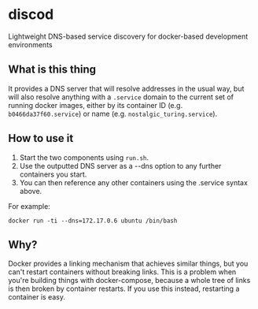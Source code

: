# discod
Lightweight DNS-based service discovery for docker-based development environments

## What is this thing

It provides a DNS server that will resolve addresses in the usual way, but will also resolve anything with a `.service` domain to the current set of running docker images, either by its container ID (e.g. `b0466da37f60.service`) or name (e.g. `nostalgic_turing.service`).

## How to use it

1. Start the two components using `run.sh`.
2. Use the outputted DNS server as a --dns option to any further containers you start.
3. You can then reference any other containers using the .service syntax above.

For example:

```
docker run -ti --dns=172.17.0.6 ubuntu /bin/bash
```

## Why?

Docker provides a linking mechanism that achieves similar things, but you can't restart containers without breaking links. This is a problem when you're building things with docker-compose, because a whole tree of links is then broken by container restarts. If you use this instead, restarting a container is easy.